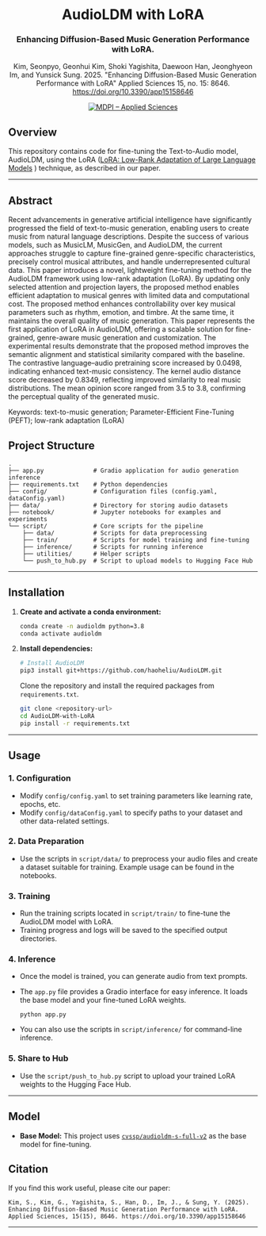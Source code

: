 <div align="center">

# AudioLDM with LoRA

### **Enhancing Diffusion-Based Music Generation Performance with LoRA**.

Kim, Seonpyo, Geonhui Kim, Shoki Yagishita, Daewoon Han, Jeonghyeon Im, and Yunsick Sung. 2025. "Enhancing Diffusion-Based Music Generation Performance with LoRA" Applied Sciences 15, no. 15: 8646. https://doi.org/10.3390/app15158646

[![MDPI – Applied Sciences](https://img.shields.io/badge/MDPI-Applied%20Sciences-1D4B8F.svg?style=flat-square)](https://www.mdpi.com/2076-3417/15/15/8646)

</div>

## Overview

This repository contains code for fine-tuning the Text-to-Audio model, AudioLDM, using the LoRA ([LoRA: Low-Rank Adaptation of Large Language Models](https://arxiv.org/abs/2106.09685) ) technique, as described in our paper.

---

## Abstract

Recent advancements in generative artificial intelligence have significantly progressed the field of text-to-music generation, enabling users to create music from natural language descriptions. Despite the success of various models, such as MusicLM, MusicGen, and AudioLDM, the current approaches struggle to capture fine-grained genre-specific characteristics, precisely control musical attributes, and handle underrepresented cultural data. This paper introduces a novel, lightweight fine-tuning method for the AudioLDM framework using low-rank adaptation (LoRA). By updating only selected attention and projection layers, the proposed method enables efficient adaptation to musical genres with limited data and computational cost. The proposed method enhances controllability over key musical parameters such as rhythm, emotion, and timbre. At the same time, it maintains the overall quality of music generation. This paper represents the first application of LoRA in AudioLDM, offering a scalable solution for fine-grained, genre-aware music generation and customization. The experimental results demonstrate that the proposed method improves the semantic alignment and statistical similarity compared with the baseline. The contrastive language–audio pretraining score increased by 0.0498, indicating enhanced text-music consistency. The kernel audio distance score decreased by 0.8349, reflecting improved similarity to real music distributions. The mean opinion score ranged from 3.5 to 3.8, confirming the perceptual quality of the generated music.

Keywords: text-to-music generation; Parameter-Efficient Fine-Tuning (PEFT); low-rank adaptation (LoRA)


## Project Structure

```
.
├── app.py              # Gradio application for audio generation inference
├── requirements.txt    # Python dependencies
├── config/             # Configuration files (config.yaml, dataConfig.yaml)
├── data/               # Directory for storing audio datasets
├── notebook/           # Jupyter notebooks for examples and experiments
└── script/             # Core scripts for the pipeline
    ├── data/           # Scripts for data preprocessing
    ├── train/          # Scripts for model training and fine-tuning
    ├── inference/      # Scripts for running inference
    ├── utilities/      # Helper scripts
    └── push_to_hub.py  # Script to upload models to Hugging Face Hub
```

---

## Installation

1.  **Create and activate a conda environment:**

    ```bash
    conda create -n audioldm python=3.8
    conda activate audioldm
    ```

2.  **Install dependencies:**
    ```bash
    # Install AudioLDM
    pip3 install git+https://github.com/haoheliu/AudioLDM.git
    ```

    Clone the repository and install the required packages from `requirements.txt`.

    ```bash
    git clone <repository-url>
    cd AudioLDM-with-LoRA
    pip install -r requirements.txt
    ```

---

## Usage

### 1. Configuration

-   Modify `config/config.yaml` to set training parameters like learning rate, epochs, etc.
-   Modify `config/dataConfig.yaml` to specify paths to your dataset and other data-related settings.

### 2. Data Preparation

-   Use the scripts in `script/data/` to preprocess your audio files and create a dataset suitable for training. Example usage can be found in the notebooks.

### 3. Training

-   Run the training scripts located in `script/train/` to fine-tune the AudioLDM model with LoRA.
-   Training progress and logs will be saved to the specified output directories.

### 4. Inference

-   Once the model is trained, you can generate audio from text prompts.
-   The `app.py` file provides a Gradio interface for easy inference. It loads the base model and your fine-tuned LoRA weights.

    ```shell
    python app.py
    ```

-   You can also use the scripts in `script/inference/` for command-line inference.

### 5. Share to Hub

-   Use the `script/push_to_hub.py` script to upload your trained LoRA weights to the Hugging Face Hub.

---

## Model

-   **Base Model:** This project uses [`cvssp/audioldm-s-full-v2`](https://huggingface.co/cvssp/audioldm-s-full-v2) as the base model for fine-tuning.

## Citation

If you find this work useful, please cite our paper:

```
Kim, S., Kim, G., Yagishita, S., Han, D., Im, J., & Sung, Y. (2025). Enhancing Diffusion-Based Music Generation Performance with LoRA. Applied Sciences, 15(15), 8646. https://doi.org/10.3390/app15158646
```

---